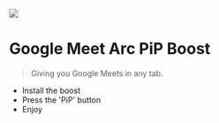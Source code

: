 ![](https://i.imgur.com/ilNMWUy.png)

# Google Meet Arc PiP Boost
> Giving you Google Meets in any tab.

- Install the boost
- Press the 'PiP' button
- Enjoy
